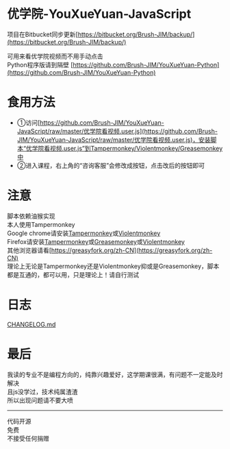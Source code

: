 # 优学院-YouXueYuan-JavaScript

项目在Bitbucket同步更新[https://bitbucket.org/Brush-JIM/backup/](https://bitbucket.org/Brush-JIM/backup/)  
  
可用来看优学院视频而不用手动点击  
Python程序版请到隔壁 [https://github.com/Brush-JIM/YouXueYuan-Python](https://github.com/Brush-JIM/YouXueYuan-Python)  
# 食用方法  
* ①访问[https://github.com/Brush-JIM/YouXueYuan-JavaScript/raw/master/优学院看视频.user.js](https://github.com/Brush-JIM/YouXueYuan-JavaScript/raw/master/优学院看视频.user.js)，安装脚本“优学院看视频.user.js”到Tampermonkey/Violentmonkey/Greasemonkey中  
* ②进入课程，右上角的“咨询客服”会修改成按钮，点击改后的按钮即可  

# 注意
脚本依赖油猴实现  
本人使用Tampermonkey  
Google chrome请安装[Tampermonkey](https://tampermonkey.net/)或[Violentmonkey](https://violentmonkey.github.io/)  
Firefox请安装[Tampermonkey](https://addons.mozilla.org/en-US/firefox/addon/tampermonkey/)或[Greasemonkey](https://addons.mozilla.org/en-US/firefox/addon/greasemonkey/)或[Violentmonkey](https://addons.mozilla.org/zh-CN/firefox/addon/violentmonkey/)  
其他浏览器请看[https://greasyfork.org/zh-CN](https://greasyfork.org/zh-CN)  
理论上无论是Tampermonkey还是Violentmonkey抑或是Greasemonkey，脚本都是互通的，都可以用，只是理论上！请自行测试  

# 日志
[CHANGELOG.md](https://github.com/Brush-JIM/YouXueYuan-JavaScript/blob/master/CHANGELOG.md)
  
# 最后  
我读的专业不是编程方向的，纯靠兴趣爱好，这学期课很满，有问题不一定能及时解决  
且js没学过，技术纯属渣渣  
所以出现问题请不要大喷  
  
---
代码开源  
免费  
不接受任何捐赠  
